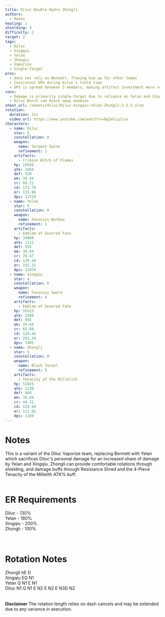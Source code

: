 ```yaml
---
title: Diluc Double Hydro Zhongli
authors:
  - Reens
healing: 1
shielding: 3
difficulty: 2
target: 2
tags:
  - Diluc
  - Xingqiu
  - Yelan
  - Zhongli
  - Vaporize
  - Single-Target
pros:
  - Does not rely on Bennett, freeing him up for other teams
  - Consistent DPS during Diluc's field time
  - DPS is spread between 3 members, making artifact investment more resin efficient
cons:
  - Damage is primarily single-target due to reliance on Yelan and Xingqiu's Elemental Bursts
  - Diluc Burst can knock away enemies
sheet_url: /sheets/diluc/Diluc-Xingqiu-Yelan-Zhongli-2.5.5.xlsm
rotation:
  duration: 21s
  video_url: https://www.youtube.com/watch?v=8gJwlLqiluo
characters:
  - name: Diluc
    star: 5
    constellation: 0
    weapon:
      name: Serpent Spine
      refinement: 1
    artifacts:
      - Crimson Witch of Flames
    hp: 19556
    atk: 1666
    def: 920
    em: 39.64
    cr: 88.21
    cd: 171.78
    er: 133.06
    dps: 12729
  - name: Yelan
    star: 5
    constellation: 0
    weapon:
      name: Favonius Warbow
      refinement: 1
    artifacts:
      - Emblem of Severed Fate
    hp: 34089
    atk: 1111
    def: 655
    em: 39.64
    cr: 78.47
    cd: 129.44
    er: 192.32
    dps: 11974
  - name: Xingqiu
    star: 4
    constellation: 6
    weapon:
      name: Favonius Sword
      refinement: 4
    artifacts:
      - Emblem of Severed Fate
    hp: 16523
    atk: 1560
    def: 891
    em: 39.64
    cr: 65.89
    cd: 129.44
    er: 203.34
    dps: 7495
  - name: Zhongli
    star: 5
    constellation: 0
    weapon:
      name: Black Tassel
      refinement: 5
    artifacts:
      - Tenacity of the Millelith
    hp: 51815
    atk: 1130
    def: 868
    em: 39.64
    cr: 44.72
    cd: 129.44
    er: 111.02
    dps: 1169
---
```


# **Notes**

This is a variant of the Diluc Vaporize team, replacing Bennett with Yelan which sacrifices Diluc's personal damage for an increased share of damage by Yelan and Xingqiu. Zhongli can provide comfortable rotations through shielding, and damage buffs through Resistance Shred and the 4-Piece Tenacity of the Millelith ATK% buff.
<br></br>
# **ER Requirements**
Diluc - 130%  
Yelan - 180%  
Xingqiu - 200%  
Zhongli - 100%  
<br></br>
# **Rotation Notes**
Zhongli hE D  
Xingqiu EQ N1  
Yelan Q N1 E N1  
Diluc N1 Q N1 E N2 E N2 E N3D N2  
<br></br>
 **Disclaimer**
The rotation length relies on dash cancels and may be extended due to any variance in execution.

